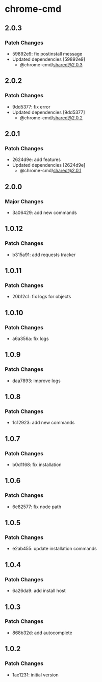 # chrome-cmd

## 2.0.3

### Patch Changes

- 59892e9: fix postinstall message
- Updated dependencies [59892e9]
  - @chrome-cmd/shared@2.0.3

## 2.0.2

### Patch Changes

- 9dd5377: fix error
- Updated dependencies [9dd5377]
  - @chrome-cmd/shared@2.0.2

## 2.0.1

### Patch Changes

- 2624d9e: add features
- Updated dependencies [2624d9e]
  - @chrome-cmd/shared@2.0.1

## 2.0.0

### Major Changes

- 3a06429: add new commands

## 1.0.12

### Patch Changes

- b315a91: add requests tracker

## 1.0.11

### Patch Changes

- 20b12c1: fix logs for objects

## 1.0.10

### Patch Changes

- a6a356a: fix logs

## 1.0.9

### Patch Changes

- daa7893: improve logs

## 1.0.8

### Patch Changes

- 1c12923: add new commands

## 1.0.7

### Patch Changes

- b0d1168: fix installation

## 1.0.6

### Patch Changes

- 6e82577: fix node path

## 1.0.5

### Patch Changes

- e2ab455: update installation commands

## 1.0.4

### Patch Changes

- 6a26da9: add install host

## 1.0.3

### Patch Changes

- 868b32d: add autocomplete

## 1.0.2

### Patch Changes

- 1ae1231: initial version
